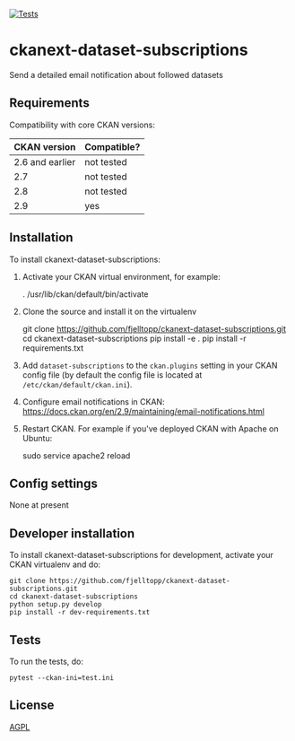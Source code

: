[![Tests](https://github.com/fjelltopp/ckanext-dataset-subscriptions/workflows/Tests/badge.svg?branch=main)](https://github.com/fjelltopp/ckanext-dataset-subscriptions/actions)

# ckanext-dataset-subscriptions

Send a detailed email notification about followed datasets


## Requirements

Compatibility with core CKAN versions:

| CKAN version    | Compatible?   |
| --------------- | ------------- |
| 2.6 and earlier | not tested    |
| 2.7             | not tested    |
| 2.8             | not tested    |
| 2.9             | yes           |


## Installation

To install ckanext-dataset-subscriptions:

1. Activate your CKAN virtual environment, for example:

     . /usr/lib/ckan/default/bin/activate

2. Clone the source and install it on the virtualenv

    git clone https://github.com/fjelltopp/ckanext-dataset-subscriptions.git
    cd ckanext-dataset-subscriptions
    pip install -e .
	pip install -r requirements.txt

3. Add `dataset-subscriptions` to the `ckan.plugins` setting in your CKAN
   config file (by default the config file is located at
   `/etc/ckan/default/ckan.ini`).

4. Configure email notifications in CKAN: https://docs.ckan.org/en/2.9/maintaining/email-notifications.html

5. Restart CKAN. For example if you've deployed CKAN with Apache on Ubuntu:

     sudo service apache2 reload


## Config settings

None at present


## Developer installation

To install ckanext-dataset-subscriptions for development, activate your CKAN virtualenv and
do:

    git clone https://github.com/fjelltopp/ckanext-dataset-subscriptions.git
    cd ckanext-dataset-subscriptions
    python setup.py develop
    pip install -r dev-requirements.txt


## Tests

To run the tests, do:

    pytest --ckan-ini=test.ini



## License

[AGPL](https://www.gnu.org/licenses/agpl-3.0.en.html)
